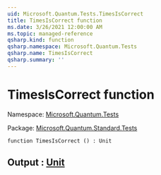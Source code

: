 ```yaml
---
uid: Microsoft.Quantum.Tests.TimesIsCorrect
title: TimesIsCorrect function
ms.date: 3/26/2021 12:00:00 AM
ms.topic: managed-reference
qsharp.kind: function
qsharp.namespace: Microsoft.Quantum.Tests
qsharp.name: TimesIsCorrect
qsharp.summary: ''
---
```


# TimesIsCorrect function

Namespace: [Microsoft.Quantum.Tests](xref:Microsoft.Quantum.Tests)

Package: [Microsoft.Quantum.Standard.Tests](https://nuget.org/packages/Microsoft.Quantum.Standard.Tests)




```qsharp
function TimesIsCorrect () : Unit
```


## Output : [Unit](xref:microsoft.quantum.lang-ref.unit)

